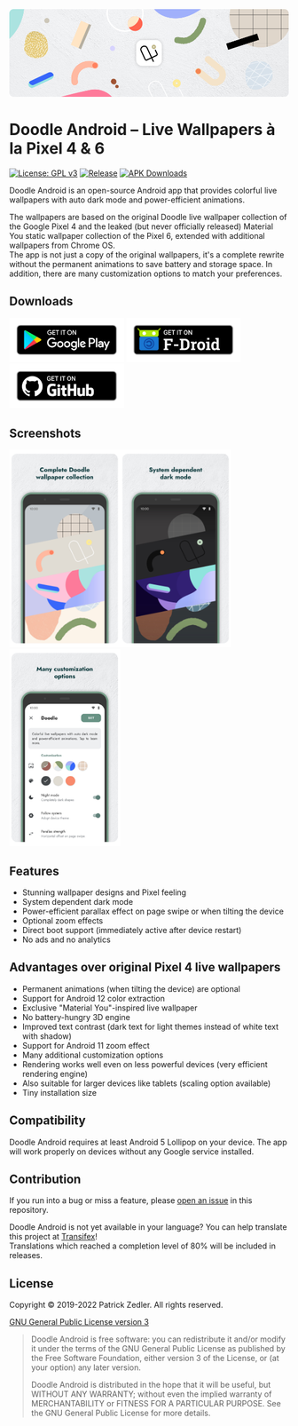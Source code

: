 <img src="assets/header.png" />

# Doodle Android – Live Wallpapers à la Pixel 4 & 6

[![License: GPL v3](https://img.shields.io/badge/License-GPLv3-blue.svg)](https://www.gnu.org/licenses/gpl-3.0)  [![Release](https://img.shields.io/github/v/release/patzly/doodle-android?label=Release&logo=github)](https://github.com/patzly/doodle-android/releases)  [![APK Downloads](https://img.shields.io/github/downloads/patzly/doodle-android/total.svg?label=APK%20Downloads&logo=github)](https://github.com/patzly/doodle-android/releases)

Doodle Android is an open-source Android app that provides colorful live wallpapers with auto dark mode and power-efficient animations.

The wallpapers are based on the original Doodle live wallpaper collection of the Google Pixel 4 and the leaked (but never officially released) Material You static wallpaper collection of the Pixel 6, extended with additional wallpapers from Chrome OS.  
The app is not just a copy of the original wallpapers, it's a complete rewrite without the permanent animations to save battery and storage space. In addition, there are many customization options to match your preferences.

## Downloads

<a href='https://play.google.com/store/apps/details?id=xyz.zedler.patrick.doodle'><img alt='Get it on Google Play' height="80" src='assets/badge_playstore.png'/></a>
<a href='https://f-droid.org/en/packages/xyz.zedler.patrick.doodle/'><img alt='Get it on F-Droid' height="80" src='assets/badge_fdroid.png'/></a>
<a href='https://github.com/patzly/doodle-android/releases'><img alt='Get it on GitHub' height="80" src='assets/badge_github.png'/></a>

## Screenshots

<a href="assets/screen1.png"><img src="assets/screen1.png" width="200px"/></a><a href="assets/screen2.png"><img src="assets/screen2.png" width="200px"/></a><a href="assets/screen3.png"><img src="assets/screen3.png" width="200px"/></a>

## Features

* Stunning wallpaper designs and Pixel feeling
* System dependent dark mode
* Power-efficient parallax effect on page swipe or when tilting the device
* Optional zoom effects
* Direct boot support (immediately active after device restart)
* No ads and no analytics

## Advantages over original Pixel 4 live wallpapers

* Permanent animations (when tilting the device) are optional
* Support for Android 12 color extraction
* Exclusive "Material You"-inspired live wallpaper
* No battery-hungry 3D engine
* Improved text contrast (dark text for light themes instead of white text with shadow)
* Support for Android 11 zoom effect
* Many additional customization options
* Rendering works well even on less powerful devices (very efficient rendering engine)
* Also suitable for larger devices like tablets (scaling option available)
* Tiny installation size

## Compatibility

Doodle Android requires at least Android 5 Lollipop on your device. The app will work properly on devices without any Google service installed.

## Contribution

If you run into a bug or miss a feature, please [open an issue](https://github.com/patzly/doodle-android/issues) in this repository.

Doodle Android is not yet available in your language? You can help translate this project at [Transifex](https://www.transifex.com/patzly/doodle-android)!  
Translations which reached a completion level of 80% will be included in releases.

## License

Copyright &copy; 2019-2022 Patrick Zedler. All rights reserved.

[GNU General Public License version 3](https://www.gnu.org/licenses/gpl.txt)

> Doodle Android is free software: you can redistribute it and/or modify it under the terms of the GNU General Public License as published by the Free Software Foundation, either version 3 of the License, or (at your option) any later version.
>
> Doodle Android is distributed in the hope that it will be useful, but WITHOUT ANY WARRANTY; without even the implied warranty of MERCHANTABILITY or FITNESS FOR A PARTICULAR PURPOSE. See the GNU General Public License for more details.
